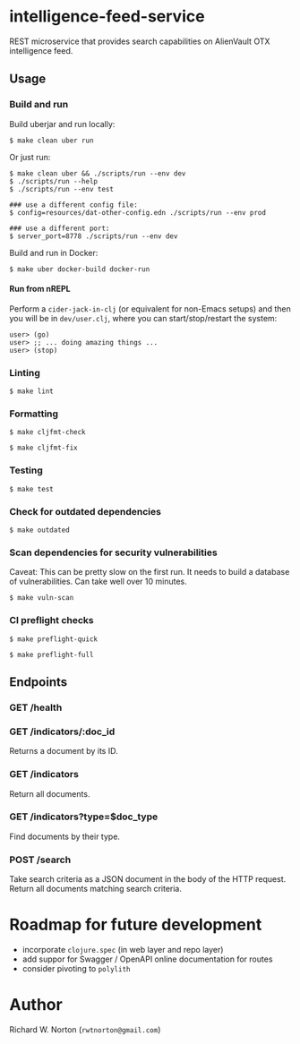# intelligence-feed-service

REST microservice that provides search capabilities on AlienVault OTX intelligence feed.

## Usage

### Build and run

Build uberjar and run locally:
```
$ make clean uber run
```

Or just run:
```
$ make clean uber && ./scripts/run --env dev
$ ./scripts/run --help
$ ./scripts/run --env test

### use a different config file:
$ config=resources/dat-other-config.edn ./scripts/run --env prod

### use a different port:
$ server_port=8778 ./scripts/run --env dev
```

Build and run in Docker:
```
$ make uber docker-build docker-run
```

#### Run from nREPL

Perform a `cider-jack-in-clj` (or equivalent for non-Emacs setups) and then
you will be in `dev/user.clj`, where you can start/stop/restart the system:
```
user> (go)
user> ;; ... doing amazing things ...
user> (stop)
```

### Linting

```
$ make lint
```

### Formatting

```
$ make cljfmt-check
```

```
$ make cljfmt-fix
```

### Testing

```
$ make test
```

### Check for outdated dependencies

```
$ make outdated
```

### Scan dependencies for security vulnerabilities

Caveat:  This can be pretty slow on the first run.  It needs to
build a database of vulnerabilities.  Can take well over 10 minutes.

```
$ make vuln-scan
```

### CI preflight checks

```
$ make preflight-quick
```

```
$ make preflight-full
```

## Endpoints

### GET /health

### GET /indicators/:doc_id

Returns a document by its ID.

### GET /indicators

Return all documents.

### GET /indicators?type=$doc_type

Find documents by their type.

### POST /search

Take search criteria as a JSON document in the body of the HTTP request.
Return all documents matching search criteria.

# Roadmap for future development

- incorporate `clojure.spec` (in web layer and repo layer)
- add suppor for Swagger / OpenAPI online documentation for routes
- consider pivoting to `polylith`

# Author

Richard W. Norton (`rwtnorton@gmail.com`)
